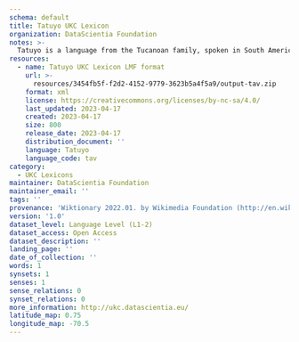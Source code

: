 ```yaml
---
schema: default
title: Tatuyo UKC Lexicon
organization: DataScientia Foundation
notes: >-
  Tatuyo is a language from the Tucanoan family, spoken in South America. The UKC Lexicon of Tatuyo is represented as a lexico-semantic network. It consists of words, word senses, synsets, as well as sense-level and synset-level relationships.
resources:
  - name: Tatuyo UKC Lexicon LMF format
    url: >-
      resources/3454fb5f-f2d2-4152-9779-3623b5a4f5a9/output-tav.zip
    format: xml
    license: https://creativecommons.org/licenses/by-nc-sa/4.0/
    last_updated: 2023-04-17
    created: 2023-04-17
    size: 800
    release_date: 2023-04-17
    distribution_document: ''
    language: Tatuyo
    language_code: tav
category:
  - UKC Lexicons
maintainer: DataScientia Foundation
maintainer_email: ''
tags: ''
provenance: 'Wiktionary 2022.01. by Wikimedia Foundation (http://en.wiktionary.org); Princeton WordNet 2.1 by Princeton University (https://wordnet.princeton.edu)'
version: '1.0'
dataset_level: Language Level (L1-2)
dataset_access: Open Access
dataset_description: ''
landing_page: ''
date_of_collection: ''
words: 1
synsets: 1
senses: 1
sense_relations: 0
synset_relations: 0
more_information: http://ukc.datascientia.eu/
latitude_map: 0.75
longitude_map: -70.5
---
```

